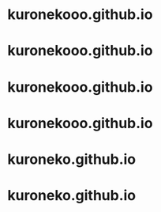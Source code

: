 # kuronekooo.github.io
# kuronekooo.github.io
# kuronekooo.github.io
# kuronekooo.github.io
# kuroneko.github.io
# kuroneko.github.io
